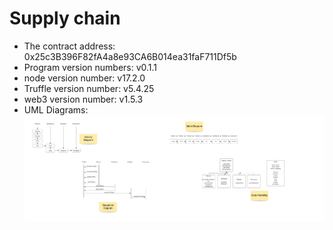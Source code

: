 # Supply chain

- The contract address: 0x25c3B396F82fA4a8e93CA6B014ea31faF711Df5b
- Program version numbers: v0.1.1
- node version number: v17.2.0
- Truffle version number: v5.4.25
- web3 version number: v1.5.3
- UML Diagrams: ![diagrams](images/Flowchart.png)
